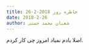 ```yaml
---
title: خاطره روز 2018-2-26
date: 2018-2-26
author: شعبان محمد حسنی
---
```


اصلا یادم نمیاد امروز چی کار کردم.